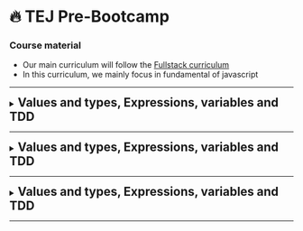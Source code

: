 # 🔥 TEJ Pre-Bootcamp

### Course material

- Our main curriculum will follow the [Fullstack curriculum](https://www.fullstackacademy.com/)
- In this curriculum, we mainly focus in fundamental of javascript

---

<details><summary> <h2 style="display:inline">Values and types, Expressions, variables and TDD</h2></summary>

**_WE-WILL-LEARN:_**

- data types
- assigning values to variables
- expressions
- shortcut syntax
- test-driven development

</details>

---

<details><summary> <h2 style="display:inline">Values and types, Expressions, variables and TDD</h2></summary>

**_WE-WILL-LEARN:_**

- data types
- assigning values to variables
- expressions
- shortcut syntax
- test-driven development

</details>

---

<details><summary> <h2 style="display:inline">Values and types, Expressions, variables and TDD</h2></summary>

**_WE-WILL-LEARN:_**

- data types
- assigning values to variables
- expressions
- shortcut syntax
- test-driven development

</details>

---